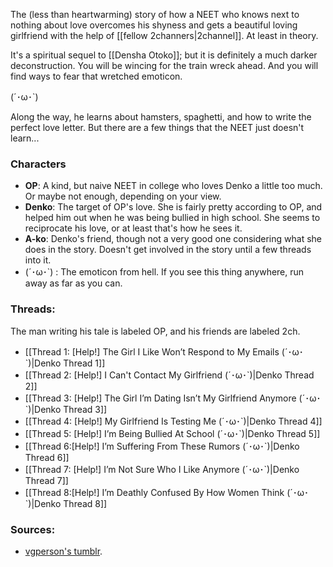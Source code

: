 The (less than heartwarming) story of how a NEET who knows next to nothing about love overcomes his shyness and gets a beautiful loving girlfriend with the help of [[fellow 2channers|2channel]]. At least in theory. 

It's a spiritual sequel to [[Densha Otoko]]; but it is definitely a much darker deconstruction. You will be wincing for the train wreck ahead. And you will find ways to fear that wretched emoticon. 

(´･ω･`)

Along the way, he learns about hamsters, spaghetti, and how to write the perfect love letter. But there are a few things that the NEET just doesn't learn...

### Characters
+ **OP**: A kind, but naive NEET in college who loves Denko a little too much. Or maybe not enough, depending on your view. 
+ **Denko**: The target of OP's love. She is fairly pretty according to OP, and helped him out when he was being bullied in high school. She seems to reciprocate his love, or at least that's how he sees it.
+ **A-ko**: Denko's friend, though not a very good one considering what she does in the story. Doesn't get involved in the story until a few threads into it.
+ (´･ω･`) : The emoticon from hell. If you see this thing anywhere, run away as far as you can.

### Threads:
The man writing his tale is labeled OP, and his friends are labeled 2ch.

- [[Thread 1: [Help!] The Girl I Like Won’t Respond to My Emails (´･ω･`)|Denko Thread 1]]
- [[Thread 2: [Help!] I Can't Contact My Girlfriend (´･ω･`)|Denko Thread 2]]
- [[Thread 3: [Help!] The Girl I’m Dating Isn’t My Girlfriend Anymore (´･ω･`)|Denko Thread 3]]
- [[Thread 4: [Help!] My Girlfriend Is Testing Me (´･ω･`)|Denko Thread 4]]
- [[Thread 5: [Help!] I’m Being Bullied At School (´･ω･`)|Denko Thread 5]]
- [[Thread 6:[Help!] I’m Suffering From These Rumors (´･ω･`)|Denko Thread 6]]
- [[Thread 7: [Help!] I’m Not Sure Who I Like Anymore (´･ω･`)|Denko Thread 7]]
- [[Thread 8:[Help!] I’m Deathly Confused By How Women Think (´･ω･`)|Denko Thread 8]]

### Sources:
* [vgperson's tumblr](http://vgperson.tumblr.com/post/21533650696/help-the-girl-i-like-wont-respond-to-my-emails). 